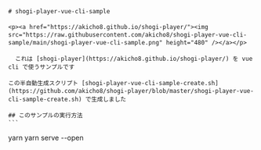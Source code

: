     # shogi-player-vue-cli-sample

    <p><a href="https://akicho8.github.io/shogi-player/"><img src="https://raw.githubusercontent.com/akicho8/shogi-player-vue-cli-sample/main/shogi-player-vue-cli-sample.png" height="480" /></a></p>

      これは [shogi-player](https://akicho8.github.io/shogi-player/) を vue cli で使うサンプルです

    この半自動生成スクリプト [shogi-player-vue-cli-sample-create.sh](https://github.com/akicho8/shogi-player/blob/master/shogi-player-vue-cli-sample-create.sh) で生成しました

    ## このサンプルの実行方法
    ```
yarn
yarn serve --open
```
